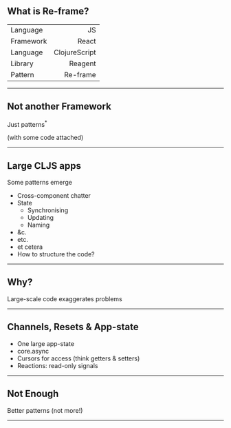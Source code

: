 ## What is Re-frame?

|||
|:---|---:|
|Language|JS|
|<!-- .element class="fragment" -->Framework|React|
|<!-- .element class="fragment" -->Language|ClojureScript|
|<!-- .element class="fragment" -->Library|Reagent|
|<!-- .element class="fragment" -->Pattern|Re-frame|

---

## Not another Framework

Just patterns<sup>*</sup>

<!-- .element class="fragment" --> (with some code attached)

---

## Large CLJS apps

Some patterns emerge
* Cross-component chatter
* State
  * Synchronising
  * Updating
  * Naming
* <!-- .element class="fragment" -->&c.
* <!-- .element class="fragment" -->etc.
* <!-- .element class="fragment" -->et cetera
* <!-- .element class="fragment" -->How to structure the code?

---

## Why?

Large-scale code exaggerates problems

---

## Channels, Resets & App-state

* One large app-state
* core.async
* Cursors for access (think getters & setters)
* Reactions: read-only signals

---

## Not Enough

Better patterns (not more!)

---
